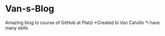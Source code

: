 # Van-s-Blog
Amazing blog to course of GitHub at Platzi
*Created bi Van Calvillo
*i have many skills 